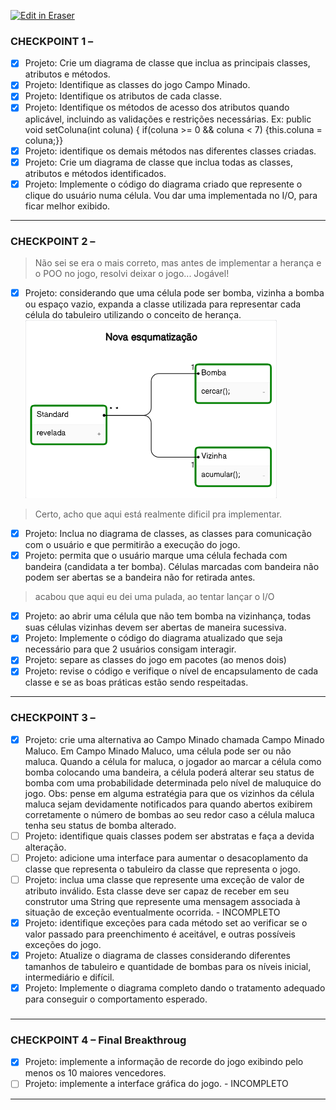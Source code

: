 <p><a target="_blank" href="https://app.eraser.io/workspace/r0Ycd1dM9fH9k5vtRZ8n" id="edit-in-eraser-github-link"><img alt="Edit in Eraser" src="https://firebasestorage.googleapis.com/v0/b/second-petal-295822.appspot.com/o/images%2Fgithub%2FOpen%20in%20Eraser.svg?alt=media&amp;token=968381c8-a7e7-472a-8ed6-4a6626da5501"></a></p>

### CHECKPOINT 1 –
- [x] Projeto: Crie um diagrama de classe que inclua as principais classes, atributos e métodos. 
- [x] Projeto: Identifique as classes do jogo Campo Minado. 
- [x] Projeto: Identifique os atributos de cada classe. 
- [x] Projeto: Identifique os métodos de acesso dos atributos quando aplicável, incluindo as validações e restrições necessárias.
Ex: public void setColuna(int coluna) { if(coluna >= 0 && coluna < 7) {this.coluna = coluna;}} 
- [x] Projeto: identifique os demais métodos nas diferentes classes criadas. 
- [x] Projeto: Crie um diagrama de classe que inclua todas as classes, atributos e métodos identificados. 
- [x] Projeto: Implemente o código do diagrama criado que represente o clique do usuário numa célula.
Vou dar uma implementada no I/O, para ficar melhor exibido. 

---

### CHECKPOINT 2 –
> Não sei se era o mais correto, mas antes de implementar a herança e o POO no jogo, resolvi deixar o jogo... Jogável!

- [x] Projeto: considerando que uma célula pode ser bomba, vizinha a bomba ou espaço vazio, expanda a classe utilizada para representar cada célula do tabuleiro utilizando o conceito de herança. 
![Figure 1](/.eraser/r0Ycd1dM9fH9k5vtRZ8n___ibsr7NFOmZXGn92bwac608CiSpo2___---figure---GHUcNdqUIYL6vB42VEpBV---figure---E1WrAk5PUvAwcqRu-Y96AQ.png "Figure 1")

> Certo, acho que aqui está realmente dificil pra implementar.

- [x] Projeto: Inclua no diagrama de classes, as classes para comunicação com o usuário e que permitirão a execução do jogo. 
- [x] Projeto: permita que o usuário marque uma célula fechada com bandeira (candidata a ter bomba). Células marcadas com bandeira não podem ser abertas se a bandeira não for retirada antes. 
> acabou que aqui eu dei uma pulada, ao tentar lançar o I/O

- [x] Projeto: ao abrir uma célula que não tem bomba na vizinhança, todas suas células vizinhas devem ser abertas de maneira sucessiva. 
- [x] Projeto: Implemente o código do diagrama atualizado que seja necessário para que 2 usuários consigam interagir. 
- [x] Projeto: separe as classes do jogo em pacotes (ao menos dois) 
- [x] Projeto: revise o código e verifique o nível de encapsulamento de cada classe e se as boas práticas estão sendo respeitadas.
---

### CHECKPOINT 3 –
- [x] Projeto: crie uma alternativa ao Campo Minado chamada Campo Minado Maluco. Em Campo Minado Maluco, uma célula pode ser ou não maluca. Quando a célula for maluca, o jogador ao marcar a célula como bomba colocando uma bandeira, a célula poderá alterar seu status de bomba com uma probabilidade determinada pelo nível de maluquice do jogo.
 Obs: pense em alguma estratégia para que os vizinhos da célula maluca sejam devidamente notificados para quando abertos exibirem corretamente o número de bombas ao seu redor caso a célula maluca tenha seu status de bomba alterado.
- [ ] Projeto: identifique quais classes podem ser abstratas e faça a devida alteração. 
- [ ] Projeto: adicione uma interface para aumentar o desacoplamento da classe que representa o tabuleiro da classe que representa o jogo. 
- [ ] Projeto: inclua uma classe que represente uma exceção de valor de atributo inválido. Esta classe deve ser capaz de receber em seu construtor uma String que represente uma mensagem associada à situação de exceção eventualmente ocorrida. - INCOMPLETO
- [x] Projeto: identifique exceções para cada método set ao verificar se o valor passado para preenchimento é aceitável, e outras possíveis exceções do jogo. 
- [x] Projeto: Atualize o diagrama de classes considerando diferentes tamanhos de tabuleiro e quantidade de bombas para os níveis inicial, intermediário e difícil. 
- [x] Projeto: Implemente o diagrama completo dando o tratamento adequado para conseguir o comportamento esperado.
### 
---

### CHECKPOINT 4 – Final Breakthroug
- [x] Projeto: implemente a informação de recorde do jogo exibindo pelo menos os 10 maiores vencedores. 
- [ ] Projeto: implemente a interface gráfica do jogo. - INCOMPLETO
---




<!--- Eraser file: https://app.eraser.io/workspace/r0Ycd1dM9fH9k5vtRZ8n --->